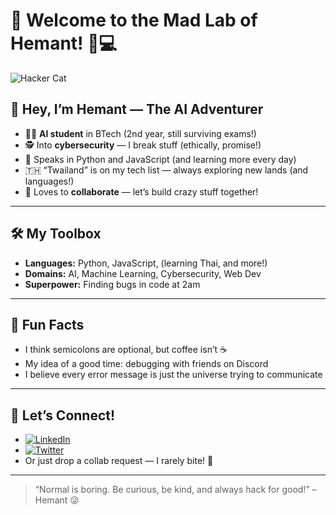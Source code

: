 # 🚀 Welcome to the Mad Lab of Hemant! 🤖💻

![Hacker Cat](https://media.giphy.com/media/JIX9t2j0ZTN9S/giphy.gif)

## 👋 Hey, I’m Hemant — The AI Adventurer

- 🧑‍🎓 **AI student** in BTech (2nd year, still surviving exams!)
- 🕵️ Into **cybersecurity** — I break stuff (ethically, promise!)
- 🐍 Speaks in Python and JavaScript (and learning more every day)
- 🇹🇭 “Twailand” is on my tech list — always exploring new lands (and languages!)
- 🤝 Loves to **collaborate** — let’s build crazy stuff together!

---

## 🛠️ My Toolbox

- **Languages:** Python, JavaScript, (learning Thai, and more!)
- **Domains:** AI, Machine Learning, Cybersecurity, Web Dev
- **Superpower:** Finding bugs in code at 2am

---

## 🎉 Fun Facts

- I think semicolons are optional, but coffee isn’t ☕
- My idea of a good time: debugging with friends on Discord
- I believe every error message is just the universe trying to communicate

---

## 👾 Let’s Connect!

- [![LinkedIn](https://img.shields.io/badge/-LinkedIn-blue?logo=linkedin&style=flat-square)](https://www.linkedin.com/in/CHHemant/)
- [![Twitter](https://img.shields.io/badge/-Twitter-blue?logo=twitter&style=flat-square)](https://twitter.com/crazyhemant)
- Or just drop a collab request — I rarely bite! 🐍

---

> “Normal is boring. Be curious, be kind, and always hack for good!” – Hemant 😜
